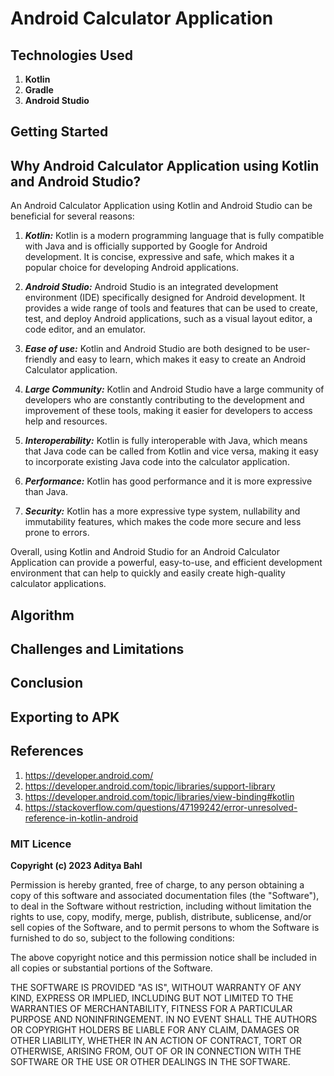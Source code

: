 # Android Calculator Application

## Technologies Used

1. **Kotlin**
2. **Gradle**
3. **Android Studio**

## Getting Started

## Why Android Calculator Application using Kotlin and Android Studio?

An Android Calculator Application using Kotlin and Android Studio can be beneficial for several reasons:

1. **_Kotlin:_** Kotlin is a modern programming language that is fully compatible with Java and is officially supported by Google for Android development. It is concise, expressive and safe, which makes it a popular choice for developing Android applications.

2. **_Android Studio:_** Android Studio is an integrated development environment (IDE) specifically designed for Android development. It provides a wide range of tools and features that can be used to create, test, and deploy Android applications, such as a visual layout editor, a code editor, and an emulator.

3. **_Ease of use:_** Kotlin and Android Studio are both designed to be user-friendly and easy to learn, which makes it easy to create an Android Calculator application.

4. **_Large Community:_** Kotlin and Android Studio have a large community of developers who are constantly contributing to the development and improvement of these tools, making it easier for developers to access help and resources.

5. **_Interoperability:_** Kotlin is fully interoperable with Java, which means that Java code can be called from Kotlin and vice versa, making it easy to incorporate existing Java code into the calculator application.

6. **_Performance:_** Kotlin has good performance and it is more expressive than Java.

7. **_Security:_** Kotlin has a more expressive type system, nullability and immutability features, which makes the code more secure and less prone to errors.

Overall, using Kotlin and Android Studio for an Android Calculator Application can provide a powerful, easy-to-use, and efficient development environment that can help to quickly and easily create high-quality calculator applications.

## Algorithm

## Challenges and Limitations

## Conclusion

## Exporting to APK

## References

1. https://developer.android.com/
2. https://developer.android.com/topic/libraries/support-library
3. https://developer.android.com/topic/libraries/view-binding#kotlin
4. https://stackoverflow.com/questions/47199242/error-unresolved-reference-in-kotlin-android

### MIT Licence

**Copyright (c) 2023 Aditya Bahl**

Permission is hereby granted, free of charge, to any person obtaining a copy of this software and associated documentation files (the "Software"), to deal in the Software without restriction, including without limitation the rights to use, copy, modify, merge, publish, distribute, sublicense, and/or sell copies of the Software, and to permit persons to whom the Software is furnished to do so, subject to the following conditions:

The above copyright notice and this permission notice shall be included in all copies or substantial portions of the Software.

THE SOFTWARE IS PROVIDED "AS IS", WITHOUT WARRANTY OF ANY KIND, EXPRESS OR IMPLIED, INCLUDING BUT NOT LIMITED TO THE WARRANTIES OF MERCHANTABILITY, FITNESS FOR A PARTICULAR PURPOSE AND NONINFRINGEMENT. IN NO EVENT SHALL THE AUTHORS OR COPYRIGHT HOLDERS BE LIABLE FOR ANY CLAIM, DAMAGES OR OTHER LIABILITY, WHETHER IN AN ACTION OF CONTRACT, TORT OR OTHERWISE, ARISING FROM, OUT OF OR IN CONNECTION WITH THE SOFTWARE OR THE USE OR OTHER DEALINGS IN THE SOFTWARE.
